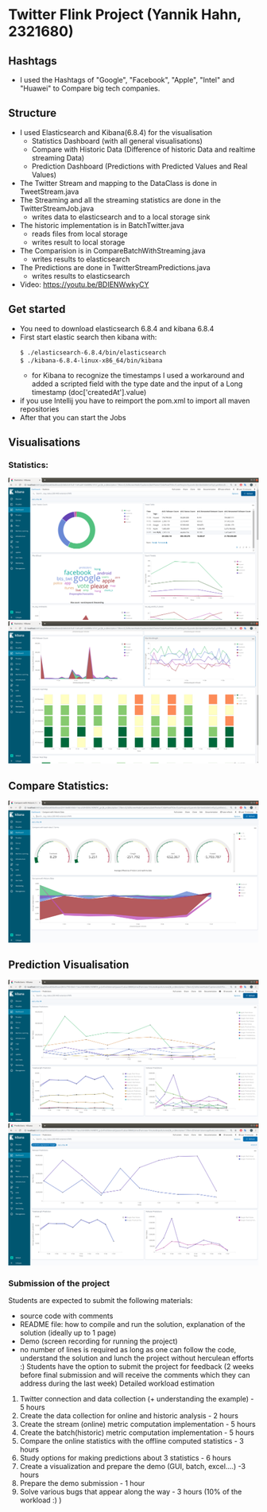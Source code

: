 # Twitter Flink Project (Yannik Hahn, 2321680)
## Hashtags 
- I used the Hashtags of "Google", "Facebook", "Apple", "Intel" and "Huawei" to Compare big tech companies.

## Structure
- I used Elasticsearch and Kibana(6.8.4) for the visualisation
    - Statistics Dashboard (with all general visualisations)
    - Compare with Historic Data (Difference of historic Data and realtime streaming Data)
    - Prediction Dashboard (Predictions with Predicted Values and Real Values)
- The Twitter Stream and mapping to the DataClass is done in TweetStream.java
- The Streaming and all the streaming statistics are done in the TwitterStreamJob.java
    - writes data to elasticsearch and to a local storage sink
- The historic implementation is in BatchTwitter.java
    - reads files from local storage
    - writes result to local storage
- The Comparision is in CompareBatchWithStreaming.java
    - writes results to elasticsearch
- The Predictions are done in TwitterStreamPredictions.java
    - writes results to elasticsearch
- Video: https://youtu.be/BDIENWwkyCY

## Get started
- You need to download elasticsearch 6.8.4 and kibana 6.8.4 
- First start elastic search then kibana with: 
    ```
  $ ./elasticsearch-6.8.4/bin/elasticsearch
  $ ./kibana-6.8.4-linux-x86_64/bin/kibana
    ```
    - for Kibana to recognize the timestamps I used a workaround and added a scripted field with the type date and the input of a Long timestamp (doc['createdAt'].value)
- if you use Intellij you have to reimport the pom.xml to import all maven repositories
- After that you can start the Jobs

## Visualisations
### Statistics:
![basic statistics](doc_res/kibana_stats.png)
![more basic statistics](doc_res/kibana_more_stats.png)
## Compare Statistics:
![compare statistics](doc_res/kibana_compare.png)
## Prediction Visualisation
![prediction statistics](doc_res/kibana_predictions.png)
![prediction with tag statistics](doc_res/kibana_predictions_tag.png)



### Submission of the project
Students are expected to submit the following materials:
- source code with comments
- README file: how to compile and run the solution, explanation of the solution (ideally up
to 1 page)
- Demo (screen recording for running the project)
- no number of lines is required as long as one can follow the code, understand the solution
and lunch the project without herculean efforts :)
Students have the option to submit the project for feedback (2 weeks before final submission
and will receive the comments which they can address during the last week)
Detailed workload estimation


1) Twitter connection and data collection (+ understanding the example) - 5 hours
2) Create the data collection for online and historic analysis - 2 hours
3) Create the stream (online) metric computation implementation - 5 hours
4) Create the batch(historic) metric computation implementation - 5 hours
5) Compare the online statistics with the offline computed statistics - 3 hours
6) Study options for making predictions about 3 statistics - 6 hours
7) Create a visualization and prepare the demo (GUI, batch, excel....) -3 hours
8) Prepare the demo submission - 1 hour
9) Solve various bugs that appear along the way - 3 hours (10% of the workload :) )